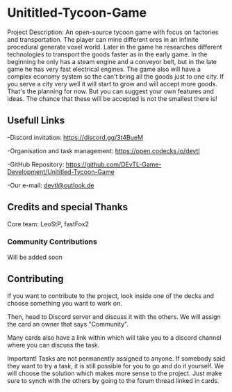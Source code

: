 # Unititled-Tycoon-Game
Project Description: An open-source tycoon game with focus on factories and transportation. The player can mine different ores in an infinite procedural generate voxel world. Later in the game he researches different technologies to transport the goods faster as in the early game. In the beginning he only has a steam engine and a conveyor belt, but in the late game he has very fast electrical engines. The game also will have a complex economy system so the can't bring all the goods just to one city. If you serve a city very well it will start to grow and will accept more goods. That's the planning for now. But you can suggest your own features and ideas. The chance that these will be accepted is not the smallest there is!

## Usefull Links

-Discord invitation:
 https://discord.gg/3t4BueM

-Organisation and task management:
https://open.codecks.io/devtl
 
-GitHub Repository:
 https://github.com/DEvTL-Game-Development/Unititled-Tycoon-Game
 
 -Our e-mail:
 devtl@outlook.de


## Credits and special Thanks

Core team: LeoStP, fastFox2

### Community Contributions
Will be added soon

## Contributing
If you want to contribute to the project, look inside one of the decks and choose something you want to work on.

Then, head to Discord server and discuss it with the others. We will assign the card an owner that says "Community".

Many cards also have a link within which will take you to a discord channel where you can discuss the task.

Important! Tasks are not permanently assigned to anyone. If somebody said they want to try a task, it is still possible for you to go and do it yourself. We will choose the solution which makes more sense to the project. Just make sure to synch with the others by going to the forum thread linked in cards.
